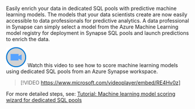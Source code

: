 Easily enrich your data in dedicated SQL pools with predictive machine learning models. The models that your data scientists create are now easily accessible to data professionals for predictive analytics. A data professional in Synapse can simply select a model from the Azure Machine Learning model registry for deployment in Synapse SQL pools and launch predictions to enrich the data.

![Icon indicating play video](../media/video-icon.png) Watch this video to see how to score machine learning models using dedicated SQL pools from an Azure Synapse workspace.

>[!VIDEO https://www.microsoft.com/videoplayer/embed/RE4Hv0z]

For more detailed steps, see: [Tutorial: Machine learning model scoring wizard for dedicated SQL pools](/azure/synapse-analytics/machine-learning/tutorial-sql-pool-model-scoring-wizard)

